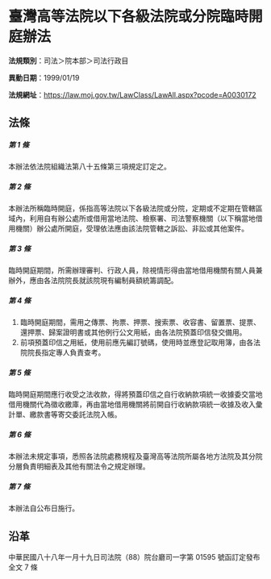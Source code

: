 # 臺灣高等法院以下各級法院或分院臨時開庭辦法

**法規類別**：司法＞院本部＞司法行政目

**異動日期**：1999/01/19  

**法規網址**：https://law.moj.gov.tw/LawClass/LawAll.aspx?pcode=A0030172





## 法條
##### 第 1 條
本辦法依法院組織法第八十五條第三項規定訂定之。

##### 第 2 條
本辦法所稱臨時開庭，係指高等法院以下各級法院或分院，定期或不定期在管轄區域內，利用自有辦公處所或借用當地法院、檢察署、司法警察機關（以下稱當地借用機關）辦公處所開庭，受理依法應由該法院管轄之訴訟、非訟或其他案件。

##### 第 3 條
臨時開庭期間，所需辦理審判、行政人員，除視情形得由當地借用機關有關人員兼辦外，應由各法院院長就該院現有編制員額統籌調配。

##### 第 4 條
1. 臨時開庭期間，需用之傳票、拘票、押票、搜索票、收容書、留置票、提票、還押票、歸案證明書或其他例行公文用紙，由各法院預蓋印信發交備用。
1. 前項預蓋印信之用紙，使用前應先編訂號碼，使用時並應登記取用簿，由各法院院長指定專人負責查考。

##### 第 5 條
臨時開庭期間應行收受之法收款，得將預蓋印信之自行收納款項統一收據委交當地借用機關代為徵收繳庫，再由當地借用機關將前開自行收納款項統一收據及收入彙計單、繳款書等寄交委託法院入帳。

##### 第 6 條
本辦法未規定事項，悉照各法院處務規程及臺灣高等法院所屬各地方法院及其分院分層負責明細表及其他有關法令之規定辦理。

##### 第 7 條
本辦法自公布日施行。

## 沿革
中華民國八十八年一月十九日司法院（88）院台廳司一字第 01595  號函訂定發布全文 7  條
